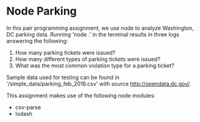 # Node Parking

In this pair programming assignment, we use node to analyze Washington, DC parking data. Running 'node .' in the terminal results in three logs answering the following:

1. How many parking tickets were issued?
2. How many different types of parking tickets were issued?
3. What was the most common violation type for a parking ticket?

Sample data used for testing can be found in '/simple_data/parking_feb_2016.csv' with source http://opendata.dc.gov/.

This assignment makes use of the following node modules:

- csv-parse
- lodash
